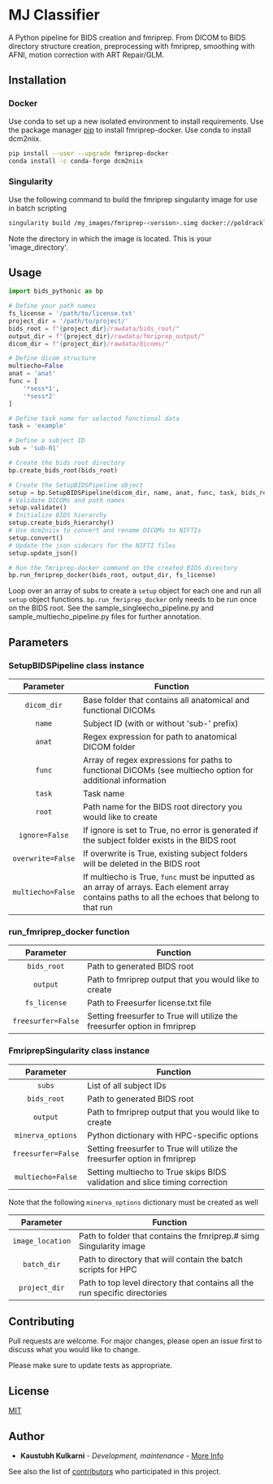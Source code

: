 # MJ Classifier

A Python pipeline for BIDS creation and fmriprep.
From DICOM to BIDS directory structure creation, preprocessing with fmriprep, smoothing with AFNI, motion correction with ART Repair/GLM.

## Installation

### Docker

Use conda to set up a new isolated environment to install requirements.
Use the package manager [pip](https://pip.pypa.io/en/stable/) to install fmriprep-docker.
Use conda to install dcm2niix.

```bash
pip install --user --upgrade fmriprep-docker
conda install -c conda-forge dcm2niix
```

### Singularity

Use the following command to build the fmriprep singularity image for use in batch scripting

```bash
singularity build /my_images/fmriprep-<version>.simg docker://poldracklab/fmriprep:<version>
```

Note the directory in which the image is located. This is your 'image_directory'.

## Usage

```python
import bids_pythonic as bp

# Define your path names
fs_license = '/path/to/license.txt'
project_dir = '/path/to/project/'
bids_root = f"{project_dir}/rawdata/bids_root/"
output_dir = f"{project_dir}/rawdata/fmriprep_output/"
dicom_dir = f"{project_dir}/rawdata/dicoms/"

# Define dicom structure
multiecho=False
anat = 'anat'
func = [ 
    '*sess*1',
    '*sess*2'
]

# Define task name for selected functional data
task = 'example'

# Define a subject ID
sub = 'sub-01'

# Create the bids root directory
bp.create_bids_root(bids_root)

# Create the SetupBIDSPipeline object
setup = bp.SetupBIDSPipeline(dicom_dir, name, anat, func, task, bids_root, ignore=True)
# Validate DICOMs and path names
setup.validate()
# Initialize BIDS hierarchy
setup.create_bids_hierarchy()
# Use dcm2niix to convert and rename DICOMs to NIFTIs
setup.convert()
# Update the json sidecars for the NIFTI files
setup.update_json()

# Run the fmriprep-docker command on the created BIDS directory
bp.run_fmriprep_docker(bids_root, output_dir, fs_license)
```

Loop over an array of subs to create a `setup` object for each one and run all `setup` object functions. 
`bp.run_fmriprep_docker` only needs to be run once on the BIDS root.
See the sample_singleecho_pipeline.py and sample_multiecho_pipeline.py files for further annotation.

## Parameters

### SetupBIDSPipeline class instance

| Parameter | Function |
| :----: | --- |
| `dicom_dir` | Base folder that contains all anatomical and functional DICOMs |
| `name` | Subject ID (with or without 'sub-' prefix) |
| `anat` | Regex expression for path to anatomical DICOM folder |
| `func` | Array of regex expressions for paths to functional DICOMs (see multiecho option for additional information |
| `task` | Task name |
| `root` | Path name for the BIDS root directory you would like to create |
| `ignore=False` | If ignore is set to True, no error is generated if the subject folder exists in the BIDS root |
| `overwrite=False` | If overwrite is True, existing subject folders will be deleted in the BIDS root |
| `multiecho=False` | If multiecho is True, `func` must be inputted as an array of arrays. Each element array contains paths to all the echoes that belong to that run |

### run_fmriprep_docker function

| Parameter | Function |
| :----: | --- |
| `bids_root` | Path to generated BIDS root |
| `output` | Path to fmriprep output that you would like to create |
| `fs_license` | Path to Freesurfer license.txt file |
| `freesurfer=False` | Setting freesurfer to True will utilize the freesurfer option in fmriprep |

### FmriprepSingularity class instance

| Parameter | Function |
| :----: | --- |
| `subs` | List of all subject IDs |
| `bids_root` | Path to generated BIDS root |
| `output` | Path to fmriprep output that you would like to create |
| `minerva_options` | Python dictionary with HPC-specific options |
| `freesurfer=False` | Setting freesurfer to True will utilize the freesurfer option in fmriprep |
| `multiecho=False` | Setting multiecho to True skips BIDS validation and slice timing correction |

Note that the following `minerva_options` dictionary must be created as well

| Parameter | Function |
| :----: | --- |
| `image_location` | Path to folder that contains the fmriprep.# simg Singularity image |
| `batch_dir` | Path to directory that will contain the batch scripts for HPC |
| `project_dir` | Path to top level directory that contains all the run specific directories |


## Contributing
Pull requests are welcome. For major changes, please open an issue first to discuss what you would like to change.

Please make sure to update tests as appropriate.

## License
[MIT](https://choosealicense.com/licenses/mit/)

## Author

* **Kaustubh Kulkarni** - *Development, maintenance* - [More Info](https://kulkarnik.com)

See also the list of [contributors](https://github.com/your/project/contributors) who participated in this project.

